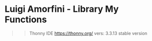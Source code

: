 # Luigi Amorfini - Library My Functions
>> Thonny IDE https://thonny.org/ vers: 3.3.13 stable version
